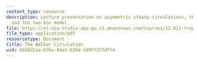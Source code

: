 ```yaml
---
content_type: resource
description: Lecture presentation on asymmetric steady circulations, the Walker circulation,
  and the two-box model.
file: https://ol-ocw-studio-app-qa.s3.amazonaws.com/courses/12-811-tropical-meteorology-spring-2011/6b58d11e676a44a1628d199f727fdff4_MIT12_811S11_lecture_13.pdf
file_type: application/pdf
resourcetype: Document
title: The Walker Circulation
uid: 6b58d11e-676a-44a1-628d-199f727fdff4
---
```

